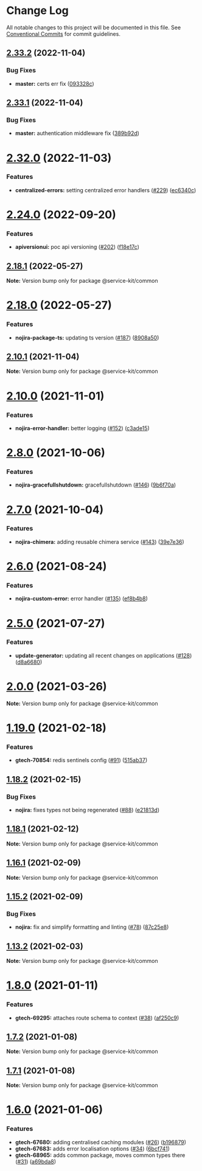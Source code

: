 # Change Log

All notable changes to this project will be documented in this file.
See [Conventional Commits](https://conventionalcommits.org) for commit guidelines.

## [2.33.2](https://github.gamesys.co.uk/PlayerServices/service-kit/compare/v2.33.1...v2.33.2) (2022-11-04)


### Bug Fixes

* **master:** certs err fix ([093328c](https://github.gamesys.co.uk/PlayerServices/service-kit/commit/093328cadc7cfef36e0f2f246d18b31e4dae5162))





## [2.33.1](https://github.gamesys.co.uk/PlayerServices/service-kit/compare/v2.33.0...v2.33.1) (2022-11-04)


### Bug Fixes

* **master:** authentication middleware fix ([389b92d](https://github.gamesys.co.uk/PlayerServices/service-kit/commit/389b92db0033e7a793765368f89322535487cb9e))





# [2.32.0](https://github.gamesys.co.uk/PlayerServices/service-kit/compare/v2.31.4...v2.32.0) (2022-11-03)


### Features

* **centralized-errors:** setting centralized error handlers ([#229](https://github.gamesys.co.uk/PlayerServices/service-kit/issues/229)) ([ec6340c](https://github.gamesys.co.uk/PlayerServices/service-kit/commit/ec6340c0969fffedd4eb2dda6fa0571d7d171619))





# [2.24.0](https://github.gamesys.co.uk/PlayerServices/service-kit/compare/v2.23.0...v2.24.0) (2022-09-20)


### Features

* **apiversionui:** poc api versioning ([#202](https://github.gamesys.co.uk/PlayerServices/service-kit/issues/202)) ([f18e17c](https://github.gamesys.co.uk/PlayerServices/service-kit/commit/f18e17cf00abc3a1488d998df33d5ab617c93480))





## [2.18.1](https://github.gamesys.co.uk/PlayerServices/service-kit/compare/v2.18.0...v2.18.1) (2022-05-27)

**Note:** Version bump only for package @service-kit/common





# [2.18.0](https://github.gamesys.co.uk/PlayerServices/service-kit/compare/v2.17.0...v2.18.0) (2022-05-27)


### Features

* **nojira-package-ts:** updating ts version ([#187](https://github.gamesys.co.uk/PlayerServices/service-kit/issues/187)) ([8908a50](https://github.gamesys.co.uk/PlayerServices/service-kit/commit/8908a509aeba855da336b488da80d0cb9f9ad8c2))





## [2.10.1](https://github.gamesys.co.uk/PlayerServices/service-kit/compare/v2.10.0...v2.10.1) (2021-11-04)

**Note:** Version bump only for package @service-kit/common





# [2.10.0](https://github.gamesys.co.uk/PlayerServices/service-kit/compare/v2.9.3...v2.10.0) (2021-11-01)


### Features

* **nojira-error-handler:** better logging ([#152](https://github.gamesys.co.uk/PlayerServices/service-kit/issues/152)) ([c3ade15](https://github.gamesys.co.uk/PlayerServices/service-kit/commit/c3ade15aedb10aaf7fe523d64796979146e4c047))





# [2.8.0](https://github.gamesys.co.uk/PlayerServices/service-kit/compare/v2.7.1...v2.8.0) (2021-10-06)


### Features

* **nojira-gracefullshutdown:** gracefullshutdown  ([#146](https://github.gamesys.co.uk/PlayerServices/service-kit/issues/146)) ([9b6f70a](https://github.gamesys.co.uk/PlayerServices/service-kit/commit/9b6f70a8fda37f73c3c8d1c50fecea77a9dbbe5e))





# [2.7.0](https://github.gamesys.co.uk/PlayerServices/service-kit/compare/v2.6.4...v2.7.0) (2021-10-04)


### Features

* **nojira-chimera:** adding reusable chimera service ([#143](https://github.gamesys.co.uk/PlayerServices/service-kit/issues/143)) ([39e7e36](https://github.gamesys.co.uk/PlayerServices/service-kit/commit/39e7e363dec58a8e0c5b00abe41755d1d77be2b3))





# [2.6.0](https://github.gamesys.co.uk/PlayerServices/service-kit/compare/v2.5.6...v2.6.0) (2021-08-24)


### Features

* **nojira-custom-error:** error handler ([#135](https://github.gamesys.co.uk/PlayerServices/service-kit/issues/135)) ([ef8b4b8](https://github.gamesys.co.uk/PlayerServices/service-kit/commit/ef8b4b8991c096db47cd13ba1831721b290ebb45))





# [2.5.0](https://github.gamesys.co.uk/PlayerServices/service-kit/compare/v2.4.0...v2.5.0) (2021-07-27)


### Features

* **update-generator:** updating all recent changes on applications ([#128](https://github.gamesys.co.uk/PlayerServices/service-kit/issues/128)) ([d8a6680](https://github.gamesys.co.uk/PlayerServices/service-kit/commit/d8a6680723c31ebce4c41d50e4eb4b10be540170))





# [2.0.0](https://github.gamesys.co.uk/PlayerServices/service-kit/compare/v1.19.4...v2.0.0) (2021-03-26)

**Note:** Version bump only for package @service-kit/common





# [1.19.0](https://github.gamesys.co.uk/PlayerServices/service-kit/compare/v1.18.3...v1.19.0) (2021-02-18)


### Features

* **gtech-70854:** redis sentinels config ([#91](https://github.gamesys.co.uk/PlayerServices/service-kit/issues/91)) ([515ab37](https://github.gamesys.co.uk/PlayerServices/service-kit/commit/515ab37e3d2ea5544092bc44524b4f188b1dedb2))





## [1.18.2](https://github.gamesys.co.uk/PlayerServices/service-kit/compare/v1.18.1...v1.18.2) (2021-02-15)


### Bug Fixes

* **nojira:** fixes types not being regenerated ([#88](https://github.gamesys.co.uk/PlayerServices/service-kit/issues/88)) ([e21813d](https://github.gamesys.co.uk/PlayerServices/service-kit/commit/e21813d5adfeaba84ab07c629ae7b2f35b339eda))





## [1.18.1](https://github.gamesys.co.uk/PlayerServices/service-kit/compare/v1.18.0...v1.18.1) (2021-02-12)

**Note:** Version bump only for package @service-kit/common





## [1.16.1](https://github.gamesys.co.uk/PlayerServices/service-kit/compare/v1.16.0...v1.16.1) (2021-02-09)

**Note:** Version bump only for package @service-kit/common





## [1.15.2](https://github.gamesys.co.uk/PlayerServices/service-kit/compare/v1.15.1...v1.15.2) (2021-02-09)


### Bug Fixes

* **nojira:** fix and simplify formatting and linting ([#78](https://github.gamesys.co.uk/PlayerServices/service-kit/issues/78)) ([87c25e8](https://github.gamesys.co.uk/PlayerServices/service-kit/commit/87c25e804d6a818c403803f5f56ebbb1df07adf5))





## [1.13.2](https://github.gamesys.co.uk/PlayerServices/service-kit/compare/v1.13.1...v1.13.2) (2021-02-03)

**Note:** Version bump only for package @service-kit/common





# [1.8.0](https://github.gamesys.co.uk/PlayerServices/service-kit/compare/v1.7.3...v1.8.0) (2021-01-11)


### Features

* **gtech-69295:** attaches route schema to context ([#38](https://github.gamesys.co.uk/PlayerServices/service-kit/issues/38)) ([af250c9](https://github.gamesys.co.uk/PlayerServices/service-kit/commit/af250c98c0d6b7a00dc61a6c0640a2c778cb7b42))





## [1.7.2](https://github.gamesys.co.uk/PlayerServices/service-kit/compare/v1.7.0...v1.7.2) (2021-01-08)

**Note:** Version bump only for package @service-kit/common





## [1.7.1](https://github.gamesys.co.uk/PlayerServices/service-kit/compare/v1.7.0...v1.7.1) (2021-01-08)

**Note:** Version bump only for package @service-kit/common





# [1.6.0](https://github.gamesys.co.uk/PlayerServices/service-kit/compare/v1.5.0...v1.6.0) (2021-01-06)


### Features

* **gtech-67680:** adding centralised caching modules ([#26](https://github.gamesys.co.uk/PlayerServices/service-kit/issues/26)) ([b196879](https://github.gamesys.co.uk/PlayerServices/service-kit/commit/b196879ffa2d959dc52d8f5bc064ff287f897294))
* **gtech-67683:** adds error localisation options ([#34](https://github.gamesys.co.uk/PlayerServices/service-kit/issues/34)) ([6bcf741](https://github.gamesys.co.uk/PlayerServices/service-kit/commit/6bcf741e8639faf22496c2846cf15fd0fdfcff08))
* **gtech-68965:** adds common package, moves common types there ([#31](https://github.gamesys.co.uk/PlayerServices/service-kit/issues/31)) ([a69bda8](https://github.gamesys.co.uk/PlayerServices/service-kit/commit/a69bda897835600a654ca61fc78dc73b0f428f74))
